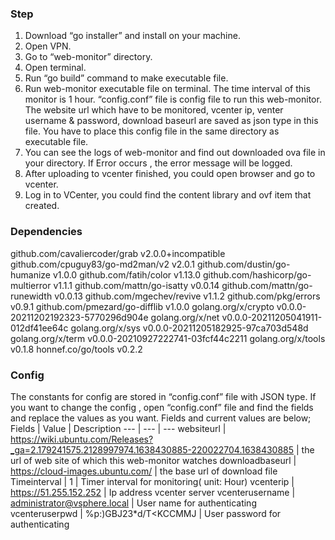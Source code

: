 ### Step

1. Download “go installer” and install on your machine.
2. Open VPN.
3. Go to “web-monitor” directory.
4. Open terminal.
5. Run “go build” command to make executable file.
6. Run web-monitor executable file on terminal.
   The time interval of this monitor is 1 hour.
   “config.conf” file is config file to run this web-monitor. The website url which have to be monitored, vcenter ip, venter username & password, download baseurl are saved as json type in this file.
   You have to place this config file in the same directory as executable file.
7. You can see the logs of web-monitor and find out downloaded ova file in your directory.
   If Error occurs , the error message will be logged.
8. After uploading to vcenter finished, you could open browser and go to vcenter.
9. Log in to VCenter, you could find the content library and ovf item that created.

### Dependencies

github.com/cavaliercoder/grab v2.0.0+incompatible
github.com/cpuguy83/go-md2man/v2 v2.0.1
github.com/dustin/go-humanize v1.0.0
github.com/fatih/color v1.13.0
github.com/hashicorp/go-multierror v1.1.1
github.com/mattn/go-isatty v0.0.14
github.com/mattn/go-runewidth v0.0.13
github.com/mgechev/revive v1.1.2
github.com/pkg/errors v0.9.1
github.com/pmezard/go-difflib v1.0.0
golang.org/x/crypto v0.0.0-20211202192323-5770296d904e
golang.org/x/net v0.0.0-20211205041911-012df41ee64c
golang.org/x/sys v0.0.0-20211205182925-97ca703d548d
golang.org/x/term v0.0.0-20210927222741-03fcf44c2211
golang.org/x/tools v0.1.8
honnef.co/go/tools v0.2.2

### Config

The constants for config are stored in “config.conf” file with JSON type.
If you want to change the config , open “config.conf” file and find the fields and replace the values as you want.
Fields and current values are below;
Fields | Value | Description
--- | --- | ---
websiteurl | https://wiki.ubuntu.com/Releases?_ga=2.179241575.2128997974.1638430885-220022704.1638430885 | the url of web site of which this web-monitor watches
downloadbaseurl | https://cloud-images.ubuntu.com/ | the base url of download file
Timeinterval | 1 | Timer interval for monitoring( unit: Hour)
vcenterip | https://51.255.152.252 | Ip address vcenter server
vcenterusername | administrator@vsphere.local | User name for authenticating
vcenteruserpwd | %p:)GBJ23\*d/T<KCCMMJ | User password for authenticating
